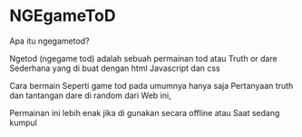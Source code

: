 # NGEgameToD

Apa itu ngegametod?
 
 Ngetod (ngegame tod) adalah sebuah permainan tod atau Truth or dare
Sederhana yang di buat dengan html Javascript dan css


Cara bermain
Seperti game tod pada umumnya hanya saja
Pertanyaan truth dan tantangan dare di random dari
Web ini, 

Permainan ini lebih enak jika di gunakan secara offline atau
Saat sedang kumpul

